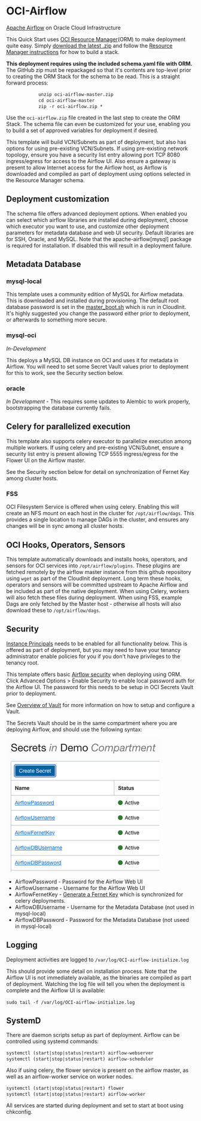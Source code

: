 # OCI-Airflow
[Apache Airflow](https://airflow.apache.org/) on Oracle Cloud Infrastructure

This Quick Start uses [OCI Resource Manager](https://docs.cloud.oracle.com/iaas/Content/ResourceManager/Concepts/resourcemanager.htm)(ORM) to make deployment quite easy.  Simply [download the latest .zip](https://github.com/oracle-quickstart/oci-airflow/archive/master.zip) and follow the [Resource Manager instructions](https://docs.cloud.oracle.com/en-us/iaas/Content/ResourceManager/Tasks/managingstacksandjobs.htm) for how to build a stack.

**This deployment requires using the included schema.yaml file with ORM.**   The GitHub zip must be repackaged so that it's contents are top-level prior to creating the ORM Stack for the schema to be read.  This is a straight forward process:

                unzip oci-airflow-master.zip
                cd oci-airflow-master
                zip -r oci-airflow.zip *

Use the `oci-airflow.zip` file created in the last step to create the ORM Stack.  The schema file can even be customized for your use, enabling you to build a set of approved variables for deployment if desired.

This template will build VCN/Subnets as part of deployment, but also has options for using pre-existing VCN/Subnets.  If using pre-existing network topology, ensure you have a security list entry allowing port TCP 8080 ingress/egress for access to the Airflow UI.   Also ensure a gateway is present to allow Internet access for the Airflow host, as Airflow is downloaded and compiled as part of deployment using options selected in the Resource Manager schema.

## Deployment customization
The schema file offers advanced deployment options.   When enabled you can select which airflow libraries are installed during deployment, choose which executor you want to use, and customize other deployment parameters for metadata database and web UI security.   Default libraries are for SSH, Oracle, and MySQL. Note that the apache-airflow[mysql] package is required for installation.   If disabled this will result in a deployment failure.

## Metadata Database

### mysql-local
This template uses a community edition of MySQL for Airflow metadata.   This is downloaded and installed during provisioning.   The default root database password is set in the [master_boot.sh](https://github.com/oracle-quickstart/oci-airflow/blob/master/scripts/master_boot.sh#L256) which is run in CloudInit.  It's highly suggested you change the password either prior to deployment, or afterwards to something more secure.

### mysql-oci
*In-Development*

This deploys a MySQL DB instance on OCI and uses it for metadata in Airflow.  You will need to set some Secret Vault values prior to deployment for this to work, see the Security section below.

### oracle
*In Development* - This requires some updates to Alembic to work properly, bootstrapping the database currently fails.

## Celery for parallelized execution
This template also supports celery executor to parallelize execution among multiple workers.  If using celery and pre-existing VCN/Subnet, ensure a security list entry is present allowing TCP 5555 ingress/egress for the Flower UI on the Airflow master.

See the Security section below for detail on synchronization of Fernet Key among cluster hosts.

### FSS
OCI Filesystem Service is offered when using celery.   Enabling this will create an NFS mount on each host in the cluster for `/opt/airflow/dags`.  This provides a single location to manage DAGs in the cluster, and ensures any changes will be in sync among all cluster hosts.

## OCI Hooks, Operators, Sensors
This template automatically downloads and installs hooks, operators, and sensors for OCI services into `/opt/airflow/plugins`.   These plugins are fetched remotely by the airflow master instance from this github repository using `wget` as part of the CloudInit deployment.   Long term these hooks, operators and sensors will be committed upstream to Apache Airflow and be included as part of the native deployment.  When using Celery, workers will also fetch these files during deployment.  When using FSS, example Dags are only fetched by the Master host - otherwise all hosts will also download these to `/opt/airflow/dags`.

## Security
[Instance Principals](https://docs.cloud.oracle.com/en-us/iaas/Content/Identity/Tasks/callingservicesfrominstances.htm) needs to be enabled for all functionality below.  This is offered as part of deployment, but you may need to have your tenancy administrator enable policies for you if you don't have privileges to the tenancy root. 

This template offers basic [Airflow security](https://airflow.apache.org/docs/stable/security.html) when deploying using ORM.   Click Advanced Options > Enable Security to enable local password auth for the Airflow UI.   The password for this needs to be setup in OCI Secrets Vault prior to deployment.

See [Overview of Vault](https://docs.cloud.oracle.com/en-us/iaas/Content/KeyManagement/Concepts/keyoverview.htm) for more information on how to setup and configure a Vault.   

The Secrets Vault should be in the same compartment where you are deploying Airflow, and should use the following syntax:

![Airflow Secrets](images/SecretsExample.png) 

* AirflowPassword - Password for the Airflow Web UI
* AirflowUsername - Username for the Airflow Web UI
* AirflowFernetKey - [Generate a Fernet Key](https://bcb.github.io/airflow/fernet-key) which is synchronized for celery deployments.
* AirflowDBUsername - Username for the Metadata Database (not used in mysql-local)
* AirflowDBPassword - Password for the Metadata Database (not useed in mysql-local)

## Logging
Deployment activities are logged to `/var/log/OCI-airflow-initialize.log`

This should provide some detail on installation process.  Note that the Airflow UI is not immediately available, as the binaries are compiled as part of deployment.   Watching the log file will tell you when the deployment is complete and the Airflow UI is available:

`sudo tail -f /var/log/OCI-airflow-initialize.log`

## SystemD 
There are daemon scripts setup as part of deployment.  Airflow can be controlled using systemd commands:

	systemctl (start|stop|status|restart) airflow-webserver
	systemctl (start|stop|status|restart) airflow-scheduler

Also if using celery, the flower service is present on the airflow master, as well as an airflow-worker service on worker nodes.

	systemctl (start|stop|status|restart) flower
	systemctl (start|stop|status|restart) airflow-worker

All services are started during deployment and set to start at boot using chkconfig.
